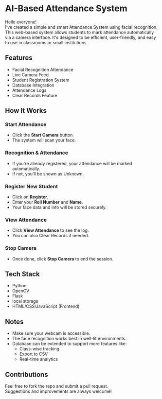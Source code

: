 # AI-Based Attendance System

Hello everyone!  
I’ve created a simple and smart Attendance System using facial recognition. This web-based system allows students to mark attendance automatically via a camera interface. It's designed to be efficient, user-friendly, and easy to use in classrooms or small institutions.

## Features

- Facial Recognition Attendance  
- Live Camera Feed  
- Student Registration System  
- Database Integration  
- Attendance Logs  
- Clear Records Feature  

## How It Works

### Start Attendance  
- Click the **Start Camera** button.  
- The system will scan your face.

### Recognition & Attendance  
- If you're already registered, your attendance will be marked automatically.  
- If not, you’ll be shown as Unknown.

### Register New Student  
- Click on **Register**.  
- Enter your **Roll Number** and **Name**.  
- Your face data and info will be stored securely.

### View Attendance  
- Click **View Attendance** to see the log.  
- You can also Clear Records if needed.

### Stop Camera  
- Once done, click **Stop Camera** to end the session.

## Tech Stack

- Python  
- OpenCV  
- Flask  
- local storage
- HTML/CSS/JavaScript (Frontend)

## Notes

- Make sure your webcam is accessible.  
- The face recognition works best in well-lit environments.  
- Database can be extended to support more features like:
  - Class-wise tracking  
  - Export to CSV  
  - Real-time analytics  

## Contributions

Feel free to fork the repo and submit a pull request.  
Suggestions and improvements are always welcome!
